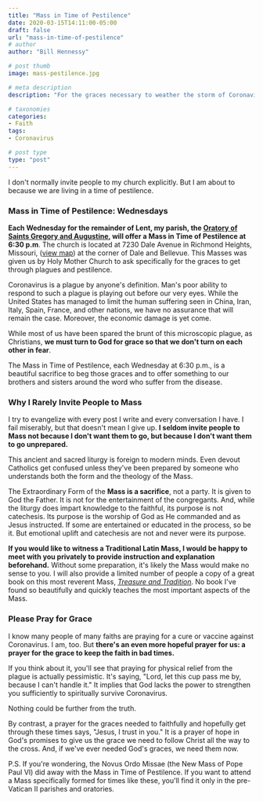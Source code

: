 ```yaml
---
title: "Mass in Time of Pestilence"
date: 2020-03-15T14:11:00-05:00
draft: false
url: "mass-in-time-of-pestilence"
# author
author: "Bill Hennessy"

# post thumb
image: mass-pestilence.jpg

# meta description
description: "For the graces necessary to weather the storm of Coronavirus turn to God."

# taxonomies
categories: 
- Faith
tags:
- Coronavirus

# post type
type: "post"
---
```


I don't normally invite people to my church explicitly. But I am about to because we are living in a time of pestilence. 

### Mass in Time of Pestilence: Wednesdays

**Each Wednesday for the remainder of Lent, my parish, the [Oratory of Saints Gregory and Augustine](https://stlouislatinmass.com), will offer a Mass in Time of Pestilence at 6:30 p.m**. The church is located at 7230 Dale Avenue in Richmond Heights, Missouri, ([view map](https://www.google.com/maps?ll=38.626956,-90.311857&z=14&t=m&hl=en&gl=US&mapclient=embed&q=7230+Dale+Ave+Richmond+Heights,+MO+63117)) at the corner of Dale and Bellevue. This Masses was given us by Holy Mother Church to ask specifically for the graces to get through plagues and pestilence. 

Coronavirus is a plague by anyone's definition. Man's poor ability to respond to such a plague is playing out before our very eyes. While the United States has managed to limit the human suffering seen in China, Iran, Italy, Spain, France, and other nations, we have no assurance that will remain the case. Moreover, the economic damage is yet come. 

While most of us have been spared the brunt of this microscopic plague, as Christians, **we must turn to God for grace so that we don't turn on each other in fear**. 

The Mass in Time of Pestilence, each Wednesday at 6:30 p.m., is a beautiful sacrifice to beg those graces and to offer something to our brothers and sisters around the word who suffer from the disease. 

### Why I Rarely Invite People to Mass

I try to evangelize with every post I write and every conversation I have. I fail miserably, but that doesn't mean I give up. **I seldom invite people to Mass not because I don't want them to go, but because I don't want them to go unprepared.** 

This ancient and sacred liturgy is foreign to modern minds. Even devout Catholics get confused unless they've been prepared by someone who understands both the form and the theology of the Mass.

The Extraordinary Form of the **Mass is a sacrifice**, not a party. It is given to God the Father. It is not for the entertainment of the congregants. And, while the liturgy does impart knowledge to the faithful, its purpose is not catechesis. Its purpose is the worship of God as He commanded and as Jesus instructed. If some are entertained or educated in the process, so be it. But emotional uplift and catechesis are not and never were its purpose. 

**If you would like to witness a Traditional Latin Mass, I would be happy to meet with you privately to provide instruction and explanation beforehand.** Without some preparation, it's likely the Mass would make no sense to you. I will also provide a limited number of people a copy of a great book on this most reverent Mass, [*Treasure and Tradition*](http://www.staugustineacademypress.com/treasure-and-tradition-the-ultimate-guide-to-the-latin-mass/). No book I've found so beautifully and quickly teaches the most important aspects of the Mass. 

### Please Pray for Grace

I know many people of many faiths are praying for a cure or vaccine against Coronavirus. I am, too. But **there's an even more hopeful prayer for us: a prayer for the grace to keep the faith in bad times.** 

If you think about it, you'll see that praying for physical relief from the plague is actually pessimistic. It's saying, "Lord, let this cup pass me by, because I can't handle it." It implies that God lacks the power to strengthen you sufficiently to spiritually survive Coronavirus. 

Nothing could be further from the truth.

By contrast, a prayer for the graces needed to faithfully and hopefully get through these times says, "Jesus, I trust in you." It is a prayer of hope in God's promises to give us the grace we need to follow Christ all the way to the cross. And, if we've ever needed God's graces, we need them now. 

P.S. If you're wondering, the Novus Ordo Missae (the New Mass of Pope Paul VI) did away with the Mass in Time of Pestilence. If you want to attend a Mass specifically formed for times like these, you'll find it only in the pre-Vatican II parishes and oratories.